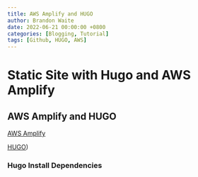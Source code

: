 ```yaml
---
title: AWS Amplify and HUGO
author: Brandon Waite
date: 2022-06-21 00:00:00 +0800
categories: [Blogging, Tutorial]
tags: [Github, HUGO, AWS]
---
```


# Static Site with Hugo and AWS Amplify


## AWS Amplify and HUGO 

[AWS Amplify](https://aws.amazon.com/amplify/)

[HUGO](https://gohugo.io/))


### Hugo Install Dependencies


